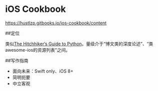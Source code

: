 # iOS Cookbook

https://hustlzp.gitbooks.io/ios-cookbook/content 

##定位

类似[The Hitchhiker’s Guide to Python](http://docs.python-guide.org)。量级介于“博文类的深度论述”、“类awesome-ios的资源列表”之间。

##写作指南

* 面向未来：Swift only、iOS 8+
* 简明扼要
* 中立客观
